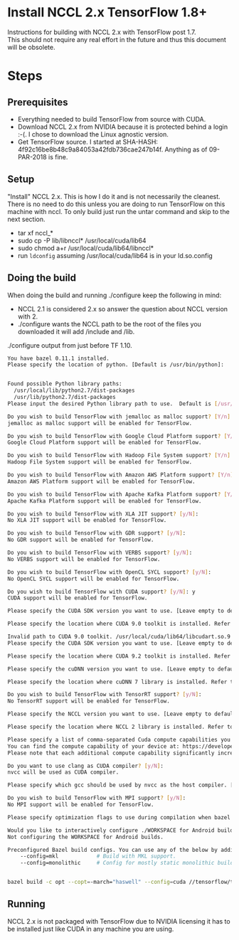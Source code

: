 # Install NCCL 2.x TensorFlow 1.8+
Instructions for building with NCCL 2.x with TensorFlow post 1.7.  
This should not require any real effort in the future and thus this document
will be obsolete.

# Steps

## Prerequisites
  * Everything needed to build TensorFlow from source with CUDA.
  * Download NCCL 2.x from NVIDIA because it is protected behind a login :-(. I
    chose to download the Linux agnostic version.
  * Get TensorFlow source.  I started at SHA-HASH:
    4f92c16be8b48c9a84053a42fdb736cae247b14f. Anything as of 09-PAR-2018 is
    fine.

## Setup

"Install" NCCL 2.x.  This is how I do it and is not necessarily the cleanest.
There is no need to do this unless you are doing to run TensorFlow on this
machine with nccl.  To only build just run the untar command and skip to the
next section.
  * tar xf nccl_*
  * sudo cp -P lib/libnccl* /usr/local/cuda/lib64
  * sudo chmod a+r /usr/local/cuda/lib64/libnccl*
  * run `ldconfig` assuming /usr/local/cuda/lib64 is in your ld.so.config

## Doing the build
When doing the build and running ./configure keep the following in mind:
   * NCCL 2.1 is considered 2.x so answer the question about NCCL version with 
     2.
   * ./configure wants the NCCL path to be the root of the files you downloaded
     it will add /include and /lib.

./configure output from just before TF 1.10.

```bash
You have bazel 0.11.1 installed.
Please specify the location of python. [Default is /usr/bin/python]: 


Found possible Python library paths:
  /usr/local/lib/python2.7/dist-packages
  /usr/lib/python2.7/dist-packages
Please input the desired Python library path to use.  Default is [/usr/local/lib/python2.7/dist-packages]

Do you wish to build TensorFlow with jemalloc as malloc support? [Y/n]: 
jemalloc as malloc support will be enabled for TensorFlow.

Do you wish to build TensorFlow with Google Cloud Platform support? [Y/n]: 
Google Cloud Platform support will be enabled for TensorFlow.

Do you wish to build TensorFlow with Hadoop File System support? [Y/n]: 
Hadoop File System support will be enabled for TensorFlow.

Do you wish to build TensorFlow with Amazon AWS Platform support? [Y/n]: 
Amazon AWS Platform support will be enabled for TensorFlow.

Do you wish to build TensorFlow with Apache Kafka Platform support? [Y/n]: 
Apache Kafka Platform support will be enabled for TensorFlow.

Do you wish to build TensorFlow with XLA JIT support? [y/N]: 
No XLA JIT support will be enabled for TensorFlow.

Do you wish to build TensorFlow with GDR support? [y/N]: 
No GDR support will be enabled for TensorFlow.

Do you wish to build TensorFlow with VERBS support? [y/N]: 
No VERBS support will be enabled for TensorFlow.

Do you wish to build TensorFlow with OpenCL SYCL support? [y/N]: 
No OpenCL SYCL support will be enabled for TensorFlow.

Do you wish to build TensorFlow with CUDA support? [y/N]: y
CUDA support will be enabled for TensorFlow.

Please specify the CUDA SDK version you want to use. [Leave empty to default to CUDA 9.0]: 

Please specify the location where CUDA 9.0 toolkit is installed. Refer to README.md for more details. [Default is /usr/local/cuda]: 

Invalid path to CUDA 9.0 toolkit. /usr/local/cuda/lib64/libcudart.so.9.0 cannot be found
Please specify the CUDA SDK version you want to use. [Leave empty to default to CUDA 9.0]: 9.2

Please specify the location where CUDA 9.2 toolkit is installed. Refer to README.md for more details. [Default is /usr/local/cuda]: 

Please specify the cuDNN version you want to use. [Leave empty to default to cuDNN 7.0]: 

Please specify the location where cuDNN 7 library is installed. Refer to README.md for more details. [Default is /usr/local/cuda]:

Do you wish to build TensorFlow with TensorRT support? [y/N]: 
No TensorRT support will be enabled for TensorFlow.

Please specify the NCCL version you want to use. [Leave empty to default to NCCL 1.3]: 2

Please specify the location where NCCL 2 library is installed. Refer to README.md for more details. [Default is /usr/local/cuda]:/home/ubuntu/nccl_2.1.15-1+cuda9.0_x86_64

Please specify a list of comma-separated Cuda compute capabilities you want to build with.
You can find the compute capability of your device at: https://developer.nvidia.com/cuda-gpus.
Please note that each additional compute capability significantly increases your build time and binary size. [Default is: 3.5,5.2]7.0

Do you want to use clang as CUDA compiler? [y/N]: 
nvcc will be used as CUDA compiler.

Please specify which gcc should be used by nvcc as the host compiler. [Default is /usr/bin/gcc]: 

Do you wish to build TensorFlow with MPI support? [y/N]: 
No MPI support will be enabled for TensorFlow.

Please specify optimization flags to use during compilation when bazel option "--config=opt" is specified [Default is -march=native]: 

Would you like to interactively configure ./WORKSPACE for Android builds? [y/N]: 
Not configuring the WORKSPACE for Android builds.

Preconfigured Bazel build configs. You can use any of the below by adding "--config=<>" to your build command. See tools/bazel.rc for more details.
	--config=mkl         	# Build with MKL support.
	--config=monolithic  	# Config for mostly static monolithic build.


bazel build -c opt --copt=-march="haswell" --config=cuda //tensorflow/tools/pip_package:build_pip_package

```

## Running
NCCL 2.x is not packaged with TensorFlow due to NVIDIA licensing it has to be
installed just like CUDA in any machine you are using. 
  

